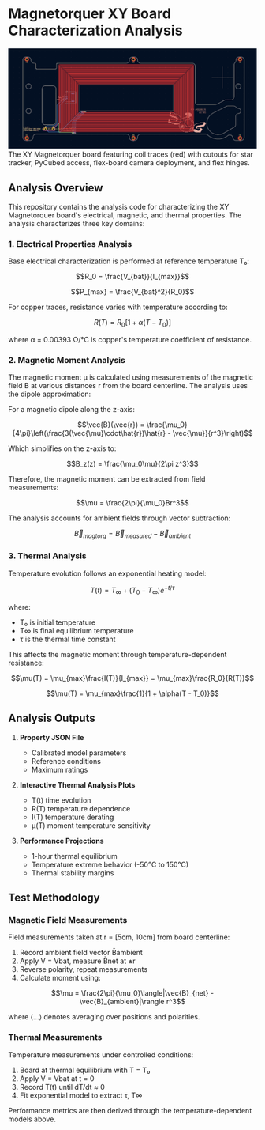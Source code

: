 # Magnetorquer XY Board Characterization Analysis

![XY Magnetorquer Board](assets/xy-magtorq.png)
The XY Magnetorquer board featuring coil traces (red) with cutouts for star tracker, PyCubed access, flex-board camera deployment, and flex hinges.

## Analysis Overview

This repository contains the analysis code for characterizing the XY Magnetorquer board's electrical, magnetic, and thermal properties. The analysis characterizes three key domains:

### 1. Electrical Properties Analysis

Base electrical characterization is performed at reference temperature T₀:

$$R_0 = \frac{V_{bat}}{I_{max}}$$

$$P_{max} = \frac{V_{bat}^2}{R_0}$$

For copper traces, resistance varies with temperature according to:

$$R(T) = R_0[1 + \alpha(T - T_0)]$$

where α = 0.00393 Ω/°C is copper's temperature coefficient of resistance.

### 2. Magnetic Moment Analysis

The magnetic moment μ is calculated using measurements of the magnetic field B at various distances r from the board centerline. The analysis uses the dipole approximation:

For a magnetic dipole along the z-axis:

$$\vec{B}(\vec{r}) = \frac{\mu_0}{4\pi}\left(\frac{3(\vec{\mu}\cdot\hat{r})\hat{r} - \vec{\mu}}{r^3}\right)$$

Which simplifies on the z-axis to:

$$B_z(z) = \frac{\mu_0\mu}{2\pi z^3}$$

Therefore, the magnetic moment can be extracted from field measurements:

$$\mu = \frac{2\pi}{\mu_0}Br^3$$

The analysis accounts for ambient fields through vector subtraction:

$$\vec{B}_{magtorq} = \vec{B}_{measured} - \vec{B}_{ambient}$$

### 3. Thermal Analysis

Temperature evolution follows an exponential heating model:

$$T(t) = T_\infty + (T_0 - T_\infty)e^{-t/\tau}$$

where:
- T₀ is initial temperature
- T∞ is final equilibrium temperature 
- τ is the thermal time constant

This affects the magnetic moment through temperature-dependent resistance:

$$\mu(T) = \mu_{max}\frac{I(T)}{I_{max}} = \mu_{max}\frac{R_0}{R(T)}$$

$$\mu(T) = \mu_{max}\frac{1}{1 + \alpha(T - T_0)}$$

## Analysis Outputs

1. **Property JSON File**
   - Calibrated model parameters
   - Reference conditions
   - Maximum ratings

2. **Interactive Thermal Analysis Plots**
   - T(t) time evolution
   - R(T) temperature dependence  
   - I(T) temperature derating
   - μ(T) moment temperature sensitivity

3. **Performance Projections**
   - 1-hour thermal equilibrium
   - Temperature extreme behavior (-50°C to 150°C)
   - Thermal stability margins

## Test Methodology

### Magnetic Field Measurements

Field measurements taken at r = [5cm, 10cm] from board centerline:

1. Record ambient field vector B̄ambient
2. Apply V = Vbat, measure B̄net at ±r 
3. Reverse polarity, repeat measurements
4. Calculate moment using:

$$\mu = \frac{2\pi}{\mu_0}\langle|\vec{B}_{net} - \vec{B}_{ambient}|\rangle r^3$$

where ⟨...⟩ denotes averaging over positions and polarities.

### Thermal Measurements

Temperature measurements under controlled conditions:
1. Board at thermal equilibrium with T = T₀
2. Apply V = Vbat at t = 0
3. Record T(t) until dT/dt ≈ 0
4. Fit exponential model to extract τ, T∞

Performance metrics are then derived through the temperature-dependent models above.